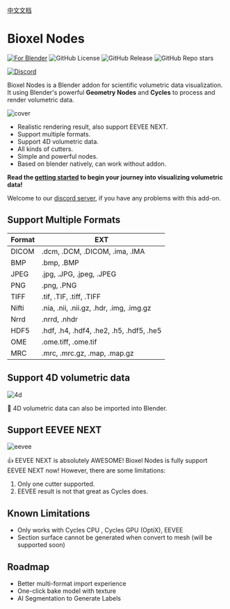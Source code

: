 [中文文档](https://uj6xfhbzp0.feishu.cn/wiki/LPKEwjooSivxjskWHlCcQznjnNf?from=from_copylink)

# Bioxel Nodes

[![For Blender](https://img.shields.io/badge/Blender-orange?style=for-the-badge&logo=blender&logoColor=white&color=black)](https://blender.org/)
![GitHub License](https://img.shields.io/github/license/OmooLab/BioxelNodes?style=for-the-badge&labelColor=black)
![GitHub Release](https://img.shields.io/github/v/release/OmooLab/BioxelNodes?style=for-the-badge&labelColor=black)
![GitHub Repo stars](https://img.shields.io/github/stars/OmooLab/BioxelNodes?style=for-the-badge&labelColor=black)

[![Discord](https://img.shields.io/discord/1265129134397587457?style=for-the-badge&logo=discord&label=Discord&labelColor=white&color=black)](https://discord.gg/pYkNyq2TjE)

Bioxel Nodes is a Blender addon for scientific volumetric data visualization. It using Blender's powerful **Geometry Nodes** and **Cycles** to process and render volumetric data.

![cover](https://omoolab.github.io/BioxelNodes/latest/assets/cover.png)

-   Realistic rendering result, also support EEVEE NEXT.
-   Support multiple formats.
-   Support 4D volumetric data.
-   All kinds of cutters.
-   Simple and powerful nodes.
-   Based on blender natively, can work without addon.

**Read the [getting started](https://omoolab.github.io/BioxelNodes/latest/installation) to begin your journey into visualizing volumetric data!**

Welcome to our [discord server](https://discord.gg/pYkNyq2TjE), if you have any problems with this add-on.

## Support Multiple Formats

| Format | EXT                                      |
| ------ | ---------------------------------------- |
| DICOM  | .dcm, .DCM, .DICOM, .ima, .IMA           |
| BMP    | .bmp, .BMP                               |
| JPEG   | .jpg, .JPG, .jpeg, .JPEG                 |
| PNG    | .png, .PNG                               |
| TIFF   | .tif, .TIF, .tiff, .TIFF                 |
| Nifti  | .nia, .nii, .nii.gz, .hdr, .img, .img.gz |
| Nrrd   | .nrrd, .nhdr                             |
| HDF5   | .hdf, .h4, .hdf4, .he2, .h5, .hdf5, .he5 |
| OME    | .ome.tiff, .ome.tif                      |
| MRC    | .mrc, .mrc.gz, .map, .map.gz             |

## Support 4D volumetric data

![4d](https://omoolab.github.io/BioxelNodes/latest/assets/4d-time.gif)

🥰 4D volumetric data can also be imported into Blender.

## Support EEVEE NEXT

![eevee](https://omoolab.github.io/BioxelNodes/latest/assets/eevee.gif)

👍 EEVEE NEXT is absolutely AWESOME! Bioxel Nodes is fully support EEVEE NEXT now! However, there are some limitations:

1. Only one cutter supported.
2. EEVEE result is not that great as Cycles does.

## Known Limitations

-   Only works with Cycles CPU , Cycles GPU (OptiX), EEVEE
-   Section surface cannot be generated when convert to mesh (will be supported soon)

## Roadmap

-   Better multi-format import experience
-   One-click bake model with texture
-   AI Segmentation to Generate Labels

